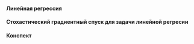 #### Линейная регрессия

#### Стохастический градиентный спуск для задачи линейной регресии

#### Конспект
